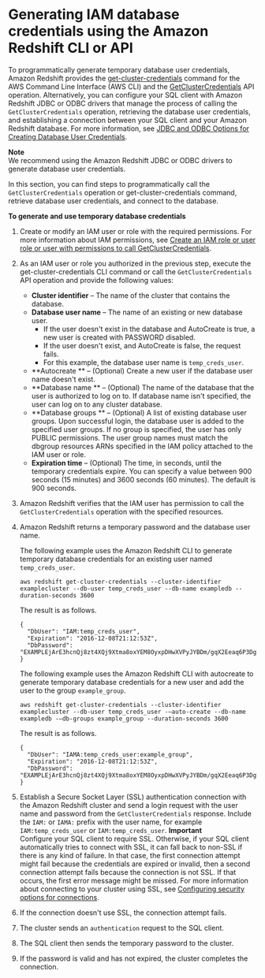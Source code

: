# Generating IAM database credentials using the Amazon Redshift CLI or API<a name="generating-iam-credentials-cli-api"></a>

To programmatically generate temporary database user credentials, Amazon Redshift provides the [get\-cluster\-credentials](https://docs.aws.amazon.com/cli/latest/reference/redshift/get-cluster-credentials.html) command for the AWS Command Line Interface \(AWS CLI\) and the [GetClusterCredentials](https://docs.aws.amazon.com/redshift/latest/APIReference/API_GetClusterCredentials.html) API operation\. Alternatively, you can configure your SQL client with Amazon Redshift JDBC or ODBC drivers that manage the process of calling the `GetClusterCredentials` operation, retrieving the database user credentials, and establishing a connection between your SQL client and your Amazon Redshift database\. For more information, see [JDBC and ODBC Options for Creating Database User Credentials](jdbc-and-odbc-options-for-database-credentials.md)\.

**Note**  
We recommend using the Amazon Redshift JDBC or ODBC drivers to generate database user credentials\.

In this section, you can find steps to programmatically call the `GetClusterCredentials` operation or get\-cluster\-credentials command, retrieve database user credentials, and connect to the database\.

**To generate and use temporary database credentials**

1. Create or modify an IAM user or role with the required permissions\. For more information about IAM permissions, see [Create an IAM role or user role or user with permissions to call GetClusterCredentials](generating-iam-credentials-role-permissions.md)\.

1. As an IAM user or role you authorized in the previous step, execute the get\-cluster\-credentials CLI command or call the `GetClusterCredentials` API operation and provide the following values:
   + **Cluster identifier** – The name of the cluster that contains the database\.
   + **Database user name** – The name of an existing or new database user\.
     + If the user doesn't exist in the database and AutoCreate is true, a new user is created with PASSWORD disabled\.
     +  If the user doesn't exist, and AutoCreate is false, the request fails\. 
     + For this example, the database user name is `temp_creds_user`\. 
   +  **Autocreate ** – \(Optional\) Create a new user if the database user name doesn't exist\.
   +  **Database name ** – \(Optional\) The name of the database that the user is authorized to log on to\. If database name isn't specified, the user can log on to any cluster database\.
   +  **Database groups ** – \(Optional\) A list of existing database user groups\. Upon successful login, the database user is added to the specified user groups\. If no group is specified, the user has only PUBLIC permissions\. The user group names must match the dbgroup resources ARNs specified in the IAM policy attached to the IAM user or role\. 
   +  **Expiration time** – \(Optional\) The time, in seconds, until the temporary credentials expire\. You can specify a value between 900 seconds \(15 minutes\) and 3600 seconds \(60 minutes\)\. The default is 900 seconds\.

1. Amazon Redshift verifies that the IAM user has permission to call the `GetClusterCredentials` operation with the specified resources\. 

1. Amazon Redshift returns a temporary password and the database user name\.

   The following example uses the Amazon Redshift CLI to generate temporary database credentials for an existing user named `temp_creds_user`\.

   ```
   aws redshift get-cluster-credentials --cluster-identifier examplecluster --db-user temp_creds_user --db-name exampledb --duration-seconds 3600
   ```

   The result is as follows\.

   ```
   {
     "DbUser": "IAM:temp_creds_user", 
     "Expiration": "2016-12-08T21:12:53Z", 
     "DbPassword": "EXAMPLEjArE3hcnQj8zt4XQj9Xtma8oxYEM8OyxpDHwXVPyJYBDm/gqX2Eeaq6P3DgTzgPg=="
   }
   ```

   The following example uses the Amazon Redshift CLI with autocreate to generate temporary database credentials for a new user and add the user to the group `example_group`\.

   ```
   aws redshift get-cluster-credentials --cluster-identifier examplecluster --db-user temp_creds_user -–auto-create --db-name exampledb -–db-groups example_group --duration-seconds 3600
   ```

   The result is as follows\.

   ```
   {
     "DbUser": "IAMA:temp_creds_user:example_group", 
     "Expiration": "2016-12-08T21:12:53Z", 
     "DbPassword": "EXAMPLEjArE3hcnQj8zt4XQj9Xtma8oxYEM8OyxpDHwXVPyJYBDm/gqX2Eeaq6P3DgTzgPg=="
   }
   ```

1. Establish a Secure Socket Layer \(SSL\) authentication connection with the Amazon Redshift cluster and send a login request with the user name and password from the `GetClusterCredentials` response\. Include the `IAM:` or `IAMA:` prefix with the user name, for example `IAM:temp_creds_user` or `IAM:temp_creds_user`\.
**Important**  
Configure your SQL client to require SSL\. Otherwise, if your SQL client automatically tries to connect with SSL, it can fall back to non\-SSL if there is any kind of failure\. In that case, the first connection attempt might fail because the credentials are expired or invalid, then a second connection attempt fails because the connection is not SSL\. If that occurs, the first error message might be missed\. For more information about connecting to your cluster using SSL, see [Configuring security options for connections](connecting-ssl-support.md)\.

1. If the connection doesn't use SSL, the connection attempt fails\. 

1. The cluster sends an `authentication` request to the SQL client\. 

1. The SQL client then sends the temporary password to the cluster\. 

1. If the password is valid and has not expired, the cluster completes the connection\. 